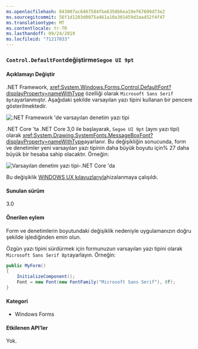```yaml
---
ms.openlocfilehash: 843007ac6467584fbe6350b6ea19ef67609d73e2
ms.sourcegitcommit: 56f1d1203d0075a461a10a301459d3aa452f4f47
ms.translationtype: MT
ms.contentlocale: tr-TR
ms.lasthandoff: 09/24/2019
ms.locfileid: "71217033"
---
```

### <a name="controldefaultfont-changed-to-segoe-ui-9pt"></a>`Control.DefaultFont`değiştirme`Segoe UI 9pt`

#### <a name="change-description"></a>Açıklamayı Değiştir

.NET Framework, <xref:System.Windows.Forms.Control.DefaultFont?displayProperty=nameWithType> özelliği olarak `Microsoft Sans Serif 8pt`ayarlanmıştır. Aşağıdaki şekilde varsayılan yazı tipini kullanan bir pencere gösterilmektedir.

![.NET Framework 'de varsayılan denetim yazı tipi](~/docs/images/core-changes/windowsforms/control-defaultfont-changed/defaultfont-framework.png)

.NET Core 'ta .NET Core 3,0 ile başlayarak, `Segoe UI 9pt` (aynı yazı tipi) olarak <xref:System.Drawing.SystemFonts.MessageBoxFont?displayProperty=nameWithType>ayarlanır. Bu değişikliğin sonucunda, form ve denetimler yeni varsayılan yazı tipinin daha büyük boyutu için% 27 daha büyük bir hesaba sahip olacaktır. Örneğin:

![Varsayılan denetim yazı tipi-.NET Core 'da](~/docs/images/core-changes/windowsforms/control-defaultfont-changed/defaultfont-core.png)

Bu değişiklik [WINDOWS UX kılavuzlarıyla](https://docs.microsoft.com/windows/win32/uxguide/vis-fonts#fonts-and-colors)hizalanmaya çalışıldı.

#### <a name="version-introduced"></a>Sunulan sürüm

3.0

#### <a name="recommended-action"></a>Önerilen eylem

Form ve denetimlerin boyutundaki değişiklik nedeniyle uygulamanızın doğru şekilde işlediğinden emin olun.

Özgün yazı tipini sürdürmek için formunuzun varsayılan yazı tipini olarak `Microsoft Sans Serif 8pt`ayarlayın. Örneğin:

```csharp
public MyForm()
{
    InitializeComponent();
    Font = new Font(new FontFamily("Microsoft Sans Serif"), 8f);
}
```

#### <a name="category"></a>Kategori

- Windows Forms

#### <a name="affected-apis"></a>Etkilenen API’ler

Yok.

<!--

### Affected APIs

- Not detectable via API analysis

-->
